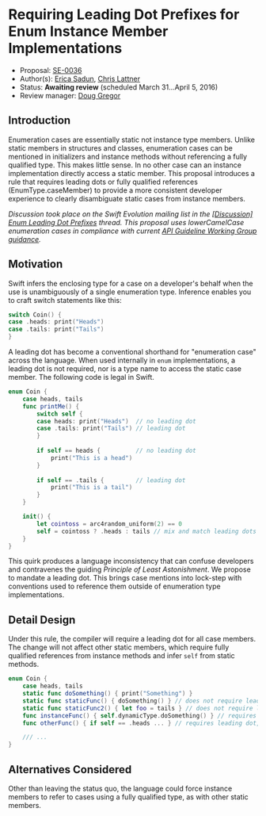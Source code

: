 # Requiring Leading Dot Prefixes for Enum Instance Member Implementations

* Proposal: [SE-0036](https://github.com/apple/swift-evolution/blob/master/proposals/0036-enum-dot.md)
* Author(s): [Erica Sadun](http://github.com/erica), [Chris Lattner](https://github.com/lattner)
* Status: **Awaiting review** (scheduled March 31...April 5, 2016)
* Review manager: [Doug Gregor](https://github.com/DougGregor)

## Introduction

Enumeration cases are essentially static not instance type members.
Unlike static members in structures and classes, enumeration cases can be mentioned in 
initializers and instance methods without referencing a fully qualified type. 
This makes little sense. In no other case can an instance implementation directly access a static member. 
This proposal introduces a rule that requires leading dots or fully qualified references (EnumType.caseMember) 
to provide a more consistent developer experience to clearly disambiguate static cases from instance members. 

*Discussion took place on the Swift Evolution mailing list in the [\[Discussion\] Enum Leading Dot Prefixes](http://article.gmane.org/gmane.comp.lang.swift.evolution/6684) thread. This proposal uses lowerCamelCase enumeration cases in compliance with
current [API Guideline Working Group guidance](http://news.gmane.org/gmane.comp.lang.swift.evolution).*

## Motivation

Swift infers the enclosing type for a case on a developer's behalf when the use is unambiguously of 
a single enumeration type. Inference enables you to craft switch statements like this:

```swift
switch Coin() {
case .heads: print("Heads")
case .tails: print("Tails")
}
```

A leading dot has become a conventional shorthand for "enumeration case" across the language. 
When used internally in `enum` implementations, a leading dot is not required, nor is a type name
to access the static case member. The following code is legal in Swift.

```swift
enum Coin {
    case heads, tails
    func printMe() {
        switch self {
        case heads: print("Heads")  // no leading dot
        case .tails: print("Tails") // leading dot
        }
        
        if self == heads {          // no leading dot
            print("This is a head")
        }
        
        if self == .tails {         // leading dot
            print("This is a tail")
        }
    }

    init() {
        let cointoss = arc4random_uniform(2) == 0
        self = cointoss ? .heads : tails // mix and match leading dots
    }
}
```

This quirk produces a language inconsistency that can confuse developers and contravenes
the guiding *Principle of Least Astonishment*. We propose to mandate a leading dot. 
This brings case mentions into lock-step with conventions used to reference 
them outside of enumeration type implementations.


## Detail Design 

Under this rule, the compiler will require a leading dot for all case members. 
The change will not affect other static members, which require fully qualified references 
from instance methods and infer `self` from static methods.

```swift
enum Coin {
    case heads, tails
    static func doSomething() { print("Something") }
    static func staticFunc() { doSomething() } // does not require leading dot
    static func staticFunc2() { let foo = tails } // does not require leading dot, following static convention
    func instanceFunc() { self.dynamicType.doSomething() } // requires full qualification
    func otherFunc() { if self == .heads ... } // requires leading dot, also initializers

    /// ...
} 
```

## Alternatives Considered

Other than leaving the status quo, the language could force instance 
members to refer to cases using a fully qualified type, as with other 
static members.

